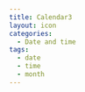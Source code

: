 ```yaml
---
title: Calendar3
layout: icon
categories:
  - Date and time
tags:
  - date
  - time
  - month
---
```

